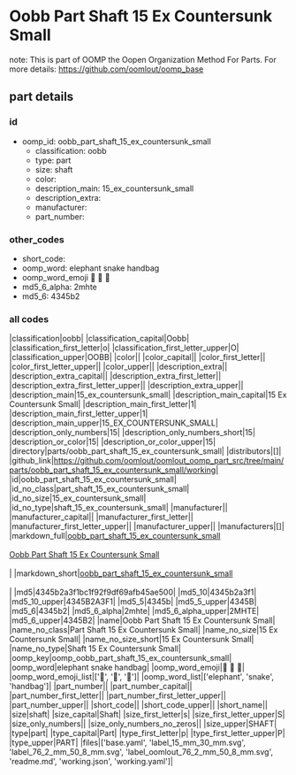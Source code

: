 # Oobb Part Shaft 15 Ex Countersunk Small  

note: This is part of OOMP the Oopen Organization Method For Parts. For more details: https://github.com/oomlout/oomp_base

##  part details





### id
* oomp_id: oobb_part_shaft_15_ex_countersunk_small
  * classification: oobb
  * type: part
  * size: shaft
  * color: 
  * description_main: 15_ex_countersunk_small
  * description_extra: 
  * manufacturer: 
  * part_number: 

### other_codes
* short_code: 
* oomp_word: elephant snake handbag
* oomp_word_emoji :elephant: :snake: :handbag:
* md5_6_alpha: 2mhte
* md5_6: 4345b2

### all codes 
|classification|oobb|
|classification_capital|Oobb|
|classification_first_letter|o|
|classification_first_letter_upper|O|
|classification_upper|OOBB|
|color||
|color_capital||
|color_first_letter||
|color_first_letter_upper||
|color_upper||
|description_extra||
|description_extra_capital||
|description_extra_first_letter||
|description_extra_first_letter_upper||
|description_extra_upper||
|description_main|15_ex_countersunk_small|
|description_main_capital|15 Ex Countersunk Small|
|description_main_first_letter|1|
|description_main_first_letter_upper|1|
|description_main_upper|15_EX_COUNTERSUNK_SMALL|
|description_only_numbers|15|
|description_only_numbers_short|15|
|description_or_color|15|
|description_or_color_upper|15|
|directory|parts/oobb_part_shaft_15_ex_countersunk_small|
|distributors|[]|
|github_link|https://github.com/oomlout/oomlout_oomp_part_src/tree/main/parts/oobb_part_shaft_15_ex_countersunk_small/working|
|id|oobb_part_shaft_15_ex_countersunk_small|
|id_no_class|part_shaft_15_ex_countersunk_small|
|id_no_size|15_ex_countersunk_small|
|id_no_type|shaft_15_ex_countersunk_small|
|manufacturer||
|manufacturer_capital||
|manufacturer_first_letter||
|manufacturer_first_letter_upper||
|manufacturer_upper||
|manufacturers|[]|
|markdown_full|[oobb_part_shaft_15_ex_countersunk_small](https://github.com/oomlout/oomlout_oomp_part_src/tree/main/parts/oobb_part_shaft_15_ex_countersunk_small/working)<br>[](https://github.com/oomlout/oomlout_oomp_part_src/tree/main/parts/oobb_part_shaft_15_ex_countersunk_small/working)<br>[Oobb Part Shaft 15 Ex Countersunk Small](https://github.com/oomlout/oomlout_oomp_part_src/tree/main/parts/oobb_part_shaft_15_ex_countersunk_small/working)<br><br>|
|markdown_short|[oobb_part_shaft_15_ex_countersunk_small](https://github.com/oomlout/oomlout_oomp_part_src/tree/main/parts/oobb_part_shaft_15_ex_countersunk_small/working)<br><br>|
|md5|4345b2a3f1bc1f92f9df69afb45ae500|
|md5_10|4345b2a3f1|
|md5_10_upper|4345B2A3F1|
|md5_5|4345b|
|md5_5_upper|4345B|
|md5_6|4345b2|
|md5_6_alpha|2mhte|
|md5_6_alpha_upper|2MHTE|
|md5_6_upper|4345B2|
|name|Oobb Part Shaft 15 Ex Countersunk Small|
|name_no_class|Part Shaft 15 Ex Countersunk Small|
|name_no_size|15 Ex Countersunk Small|
|name_no_size_short|15 Ex Countersunk Small|
|name_no_type|Shaft 15 Ex Countersunk Small|
|oomp_key|oomp_oobb_part_shaft_15_ex_countersunk_small|
|oomp_word|elephant snake handbag|
|oomp_word_emoji|:elephant: :snake: :handbag:|
|oomp_word_emoji_list|[':elephant:', ':snake:', ':handbag:']|
|oomp_word_list|['elephant', 'snake', 'handbag']|
|part_number||
|part_number_capital||
|part_number_first_letter||
|part_number_first_letter_upper||
|part_number_upper||
|short_code||
|short_code_upper||
|short_name||
|size|shaft|
|size_capital|Shaft|
|size_first_letter|s|
|size_first_letter_upper|S|
|size_only_numbers||
|size_only_numbers_no_zeros||
|size_upper|SHAFT|
|type|part|
|type_capital|Part|
|type_first_letter|p|
|type_first_letter_upper|P|
|type_upper|PART|
|files|['base.yaml', 'label_15_mm_30_mm.svg', 'label_76_2_mm_50_8_mm.svg', 'label_oomlout_76_2_mm_50_8_mm.svg', 'readme.md', 'working.json', 'working.yaml']|
